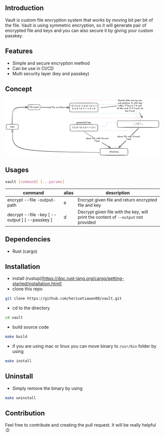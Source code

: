 ## Introduction
Vault is custom file encryption system that works by moving bit per bit of the file.
Vault is using symmetric encryption, so it will generate pair of encrypted file and keys and you can also secure it by giving your custom passkey.

## Features
* Simple and secure encryption method
* Can be use in CI/CD
* Multi security layer (key and passkey)

## Concept
![vault-concept](https://github.com/herisetiawan00/vault/blob/main/doc/assets/vault-concept.png)


## Usages
```bash
vault [command] [...params]
```
| command                                                                                            | alias | description                                                                        |
|----------------------------------------------------------------------------------------------------|-------|------------------------------------------------------------------------------------|
| encrypt --file <file> -output-path <output-path>                                                   | e     | Encrypt given file and return encrypted file and key                               |
| decrypt --file <encrypted-file> -key <key-file> [ --output <output-file> ] [ --passkey <passkey> ] | d     | Decrypt given file with the key, will print the content of `--output` not provided |

## Dependencies
* Rust (cargo)

## Installation
* install (rustup)[https://doc.rust-lang.org/cargo/getting-started/installation.html]
* clone this repo
```bash
git clone https://github.com/herisetiawan00/vault.git
```
* cd to the directory
```bash
cd vault
```
* build source code
```bash
make build 
```
* if you are using mac or linux you can move binary to `/usr/bin` folder by using
```bash
make install
```

## Uninstall
* Simply remove the binary by using
```bash
make uninstall
```

## Contribution
Feel free to contribute and creating the pull request. It will be really helpful :D

